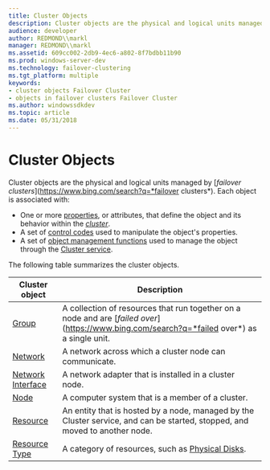 ```yaml
---
title: Cluster Objects
description: Cluster objects are the physical and logical units managed by failover clusters.
audience: developer
author: REDMOND\\markl
manager: REDMOND\\markl
ms.assetid: 609cc002-2db9-4ec6-a802-8f7bdbb11b90
ms.prod: windows-server-dev
ms.technology: failover-clustering
ms.tgt_platform: multiple
keywords:
- cluster objects Failover Cluster
- objects in failover clusters Failover Cluster
ms.author: windowssdkdev
ms.topic: article
ms.date: 05/31/2018
---
```


# Cluster Objects

Cluster objects are the physical and logical units managed by [*failover clusters*](https://www.bing.com/search?q=*failover clusters*). Each object is associated with:

-   One or more [properties](cluster-object-properties.md), or attributes, that define the object and its behavior within the [*cluster*](https://www.bing.com/search?q=*cluster*).
-   A set of [control codes](control-codes.md) used to manipulate the object's properties.
-   A set of [object management functions](cluster-object-management-functions.md) used to manage the object through the [Cluster service](cluster-service.md).

The following table summarizes the cluster objects.



| Cluster object                              | Description                                                                                                                   |
|---------------------------------------------|-------------------------------------------------------------------------------------------------------------------------------|
| [Group](groups.md)                         | A collection of resources that run together on a node and are [*failed over*](https://www.bing.com/search?q=*failed over*) as a single unit. |
| [Network](networks.md)                     | A network across which a cluster node can communicate.                                                                        |
| [Network Interface](network-interfaces.md) | A network adapter that is installed in a cluster node.                                                                        |
| [Node](nodes.md)                           | A computer system that is a member of a cluster.                                                                              |
| [Resource](resources.md)                   | An entity that is hosted by a node, managed by the Cluster service, and can be started, stopped, and moved to another node.   |
| [Resource Type](resource-types.md)         | A category of resources, such as [Physical Disks](physical-disk.md).                                                         |



 

 

 




